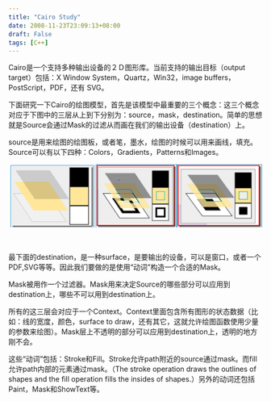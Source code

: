 ```yaml
---
title: "Cairo Study"
date: 2008-11-23T23:09:13+08:00
draft: False
tags: [C++]
---
```


Cairo是一个支持多种输出设备的２Ｄ图形库。当前支持的输出目标（output target）包括：X Window System，Quartz，Win32，image buffers，PostScript，PDF，还有 SVG。

下面研究一下Cairo的绘图模型，首先是该模型中最重要的三个概念：这三个概念对应于下图中的三层从上到下分别为：source，mask，destination。简单的思想就是Source会通过Mask的过滤从而画在我们的输出设备（destination）上。

source是用来绘图的绘图板，或者笔，墨水，绘图的时候可以用来画线，填充。Source可以有以下四种：Colors，Gradients，Patterns和Images。

![image-20191216231037695](cairo-study.assets/image-20191216231037695.png)

 

最下面的destination，是一种surface，是要输出的设备，可以是窗口，或者一个PDF,SVG等等。因此我们要做的是使用“动词”构造一个合适的Mask。

Mask被用作一个过滤器。Mask用来决定Source的哪些部分可以应用到destination上，哪些不可以用到destination上。

所有的这三层会对应于一个Context。Context里面包含所有图形的状态数据（比如：线的宽度，颜色，surface to draw，还有其它，这就允许绘图函数使用少量的参数来绘图）。Mask层上不透明的部分可以应用到destination上，透明的地方刚不会。

这些“动词”包括：Stroke和Fill。Stroke允许path附近的source通过mask。而fill允许path内部的元素通过mask。（The stroke operation draws the outlines of shapes and the fill operation fills the insides of shapes.）另外的动词还包括Paint，Mask和ShowText等。
